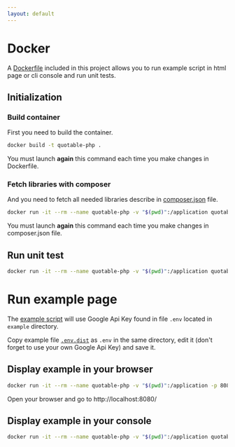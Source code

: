 ```yaml
---
layout: default
---
```


# Docker

A [Dockerfile](../Dockerfile) included in this project allows you to run example script in html page or cli console and run unit tests.

## Initialization

### Build container
First you need to build the container.
```bash
docker build -t quotable-php .
```
You must launch **again** this command each time you make changes in Dockerfile.

### Fetch libraries with composer
And you need to fetch all needed libraries describe in [composer.json](../composer.json) file.
```bash
docker run -it --rm --name quotable-php -v "$(pwd)":/application quotable-php composer install
```
You must launch **again** this command each time you make changes in composer.json file.

## Run unit test
```bash
docker run -it --rm --name quotable-php -v "$(pwd)":/application quotable-php composer run-script test
```

# Run example page

The [example script](../example/index.php) will use Google Api Key found in file `.env` located in `example` directory.

Copy example file [`.env.dist`](../example/.env.dist) as `.env` in the same directory, edit it (don't forget to use your own Google Api Key) and save it.

## Display example in your browser
```bash
docker run -it --rm --name quotable-php -v "$(pwd)":/application -p 8080:80 quotable-php
```
Open your browser and go to http://localhost:8080/

## Display example in your console
```bash
docker run -it --rm --name quotable-php -v "$(pwd)":/application quotable-php php example/index.php
```
